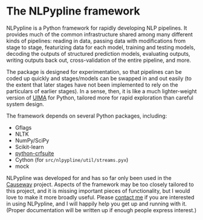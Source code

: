 # The NLPypline framework

NLPypline is a Python framework for rapidly developing NLP pipelines. It provides much of the common infrastructure shared among many different kinds of pipelines: reading in data, passing data with modifications from stage to stage, featurizing data for each model, training and testing models, decoding the outputs of structured prediction models, evaluating outputs, writing outputs back out, cross-validation of the entire pipeline, and more.

The package is designed for experimentation, so that pipelines can be coded up quickly and stages/models can be swapped in and out easily (to the extent that later stages have not been implemented to rely on the particulars of earlier stages). In a sense, then, it is like a much lighter-weight version of [UIMA](https://uima.apache.org/) for Python, tailored more for rapid exploration than careful system design.

The framework depends on several Python packages, including:
 * Gflags
 * NLTK
 * NumPy/SciPy
 * Scikit-learn
 * [python-crfsuite](https://github.com/scrapinghub/python-crfsuite)
 * Cython (for `src/nlpypline/util/streams.pyx`)
 * mock

NLPypline was developed for and has so far only been used in the [Causeway](https://github.com/duncanka/causeway) project. Aspects of the framework may be too closely tailored to this project, and it is missing important pieces of functionality, but I would love to make it more broadly useful. Please [contact me](mailto:jdunietz@cs.cmu.edu) if you are interested in using NLPypline, and I will happily help you get up and running with it. (Proper documentation will be written up if enough people express interest.)
